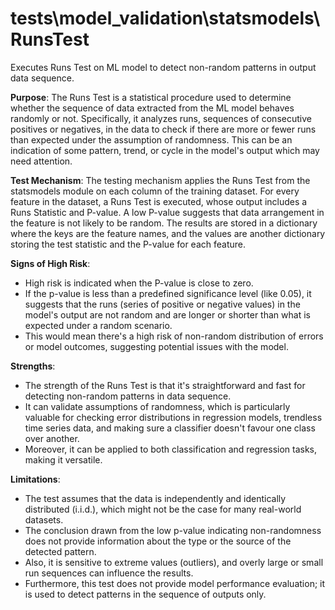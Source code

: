 # tests\model_validation\statsmodels\RunsTest

Executes Runs Test on ML model to detect non-random patterns in output data sequence.

**Purpose**: The Runs Test is a statistical procedure used to determine whether the sequence of data extracted from
the ML model behaves randomly or not. Specifically, it analyzes runs, sequences of consecutive positives or
negatives, in the data to check if there are more or fewer runs than expected under the assumption of randomness.
This can be an indication of some pattern, trend, or cycle in the model's output which may need attention.

**Test Mechanism**: The testing mechanism applies the Runs Test from the statsmodels module on each column of the
training dataset. For every feature in the dataset, a Runs Test is executed, whose output includes a Runs Statistic
and P-value. A low P-value suggests that data arrangement in the feature is not likely to be random. The results
are stored in a dictionary where the keys are the feature names, and the values are another dictionary storing the
test statistic and the P-value for each feature.

**Signs of High Risk**:
- High risk is indicated when the P-value is close to zero.
- If the p-value is less than a predefined significance level (like 0.05), it suggests that the runs (series of
positive or negative values) in the model's output are not random and are longer or shorter than what is expected
under a random scenario.
- This would mean there's a high risk of non-random distribution of errors or model outcomes, suggesting potential
issues with the model.

**Strengths**:
- The strength of the Runs Test is that it's straightforward and fast for detecting non-random patterns in data
sequence.
- It can validate assumptions of randomness, which is particularly valuable for checking error distributions in
regression models, trendless time series data, and making sure a classifier doesn't favour one class over another.
- Moreover, it can be applied to both classification and regression tasks, making it versatile.

**Limitations**:
- The test assumes that the data is independently and identically distributed (i.i.d.), which might not be the case
for many real-world datasets.
- The conclusion drawn from the low p-value indicating non-randomness does not provide information about the type
or the source of the detected pattern.
- Also, it is sensitive to extreme values (outliers), and overly large or small run sequences can influence the
results.
- Furthermore, this test does not provide model performance evaluation; it is used to detect patterns in the
sequence of outputs only.